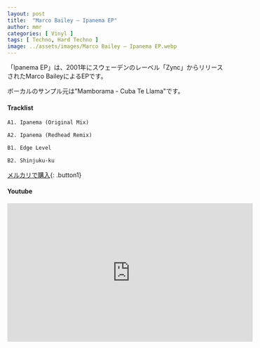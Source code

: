 ```yaml
---
layout: post
title:  "Marco Bailey – Ipanema EP"
author: mmr
categories: [ Vinyl ]
tags: [ Techno, Hard Techno ]
image: ../assets/images/Marco Bailey – Ipanema EP.webp
---
```


「Ipanema EP」は、2001年にスウェーデンのレーベル「Zync」からリリースされたMarco BaileyによるEPです。

ボーカルのサンプル元は"Mamborama - Cuba Te Llama"です。


#### Tracklist
```md
A1. Ipanema (Original Mix)

A2. Ipanema (Redhead Remix)

B1. Edge Level

B2. Shinjuku-ku
```

[メルカリで購入](https://jp.mercari.com/item/m36780837702?afid=6142608987){: .button1}

#### Youtube
<iframe width="560" height="315" src="https://www.youtube.com/embed/dC1N_t3U6h0?si=L6WhpYc-prUyp4dr" title="YouTube video player" frameborder="0" allow="accelerometer; autoplay; clipboard-write; encrypted-media; gyroscope; picture-in-picture; web-share" referrerpolicy="strict-origin-when-cross-origin" allowfullscreen></iframe>